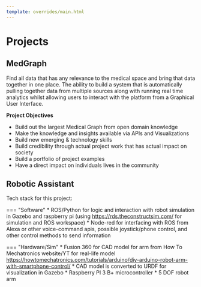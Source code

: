 ```yaml
---
template: overrides/main.html
---
```


# Projects

## MedGraph

Find all data that has any relevance to the medical space and bring that data together in one place. The ability to build a system that is automatically pulling together data from multiple sources along with running real time analytics whilst allowing users to interact with the platform from a Graphical User Interface.

**Project Objectives**
* Build out the largest Medical Graph from open domain knowledge
* Make the knowledge and insights available via APIs and Visualizations
* Build new emerging & technology skills
* Build credibility through actual project work that has actual impact on society
* Build a portfolio of project examples
* Have a direct impact on individuals lives in the community

## Robotic Assistant

Tech stack for this project:

=== "Software"
    * ROS/Python for logic and interaction with robot simulation in Gazebo and raspberry pi (using https://rds.theconstructsim.com/ for simulation and ROS workspace)
    * Node-red for interfacing with ROS from Alexa or other voice-command apis, possible joystick/phone control, and other control methods to send information

=== "Hardware/Sim"
    * Fusion 360 for CAD model for arm from How To Mechatronics website/YT for real-life model https://howtomechatronics.com/tutorials/arduino/diy-arduino-robot-arm-with-smartphone-control/
    * CAD model is converted to URDF for visualization in Gazebo
    * Raspberry PI 3 B+ microcontroller
    * 5 DOF robot arm